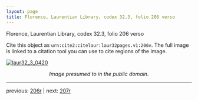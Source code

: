 ```yaml
---
layout: page
title: Florence, Laurentian Library, codex 32.3, folio 206 verso
---
```


Florence, Laurentian Library, codex 32.3, folio 206 verso

Cite this object as `urn:cite2:citelaur:laur32pages.v1:206v`.  The full image is linked to a citation tool you can use to cite regions of the image.

[![laur32_3_0420](http://www.homermultitext.org/iipsrv?IIIF=/project/homer/pyramidal/deepzoom/citelaur/laur32imgs/v1/laur32_3_0420.tif/full/800,/0/default.jpg)](http://www.homermultitext.org/ict2/?urn=urn:cite2:citelaur:laur32imgs.v1:laur32_3_0420) 

<p style="text-align: center; font-style: italic;">Image presumed to in the public domain.</p>

---

previous: [206r](../206r/) | next: [207r](../207r/)